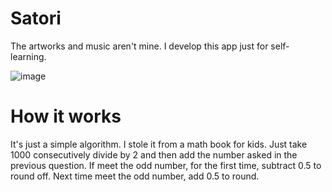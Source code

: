 # Satori
The artworks and music aren't mine.
I develop this app just for self-learning.

![image](https://user-images.githubusercontent.com/68549456/130169033-c3464e26-e942-47ca-ae0f-8fa5a99be8d5.png)

# How it works

It's just a simple algorithm. I stole it from a math book for kids.
Just take 1000 consecutively divide by 2 and then add the number asked in the previous question.
If meet the odd number, for the first time, subtract 0.5 to round off. Next time meet the odd number, add 0.5 to round.

